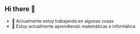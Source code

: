 ## Hi there 👋

- 🔭 Actualmente estoy trabajando en algunas cosas  
- 🌱 Estoy actualmente aprendiendo matemáticas e informática

